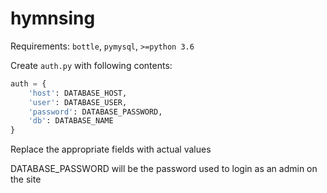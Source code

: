 # hymnsing

Requirements: `bottle`, `pymysql`, `>=python 3.6`

Create `auth.py` with following contents:
```python
auth = {
    'host': DATABASE_HOST,
    'user': DATABASE_USER,
    'password': DATABASE_PASSWORD,
    'db': DATABASE_NAME
}
```
Replace the appropriate fields with actual values

DATABASE_PASSWORD will be the password used to login as an admin on the site
